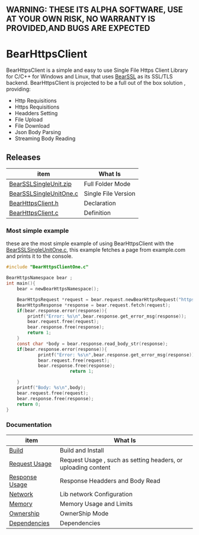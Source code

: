 ## WARNING: THESE ITS ALPHA SOFTWARE, USE AT YOUR OWN RISK, NO WARRANTY IS PROVIDED,AND BUGS ARE EXPECTED

# BearHttpsClient
BearHttpsClient is a simple and easy to use Single File Https Client Library for C/C++ for Windows and Linux, that uses [BearSSL](https://bearssl.org/) as its SSL/TLS backend. BearHttpsClient is projected to be a full out of the box solution , providing:

- Http Requisitions
- Https Requisitions
- Headders Setting
- File Upload
- File Download
- Json Body Parsing
- Streaming Body Reading


## Releases

| item          | What Is |
|-------        |-----------|
| [BearSSLSingleUnit.zip](https://github.com/OUIsolutions/BearHttpsClient/releases/download/0.1.002/BearHttpsClient.zip)| Full Folder Mode  |
| [BearSSLSingleUnitOne.c](https://github.com/OUIsolutions/BearHttpsClient/releases/download/0.1.002/BearHttpsClientOne.c)| Single File Version|
| [BearHttpsClient.h](https://github.com/OUIsolutions/BearHttpsClient/releases/download/0.1.002/BearHttpsClient.h)|Declaration |
| [BearHttpsClient.c](https://github.com/OUIsolutions/BearHttpsClient/releases/download/0.1.002/BearHttpsClient.c)|Definition |


### Most simple example
these are the most simple example of using BearHttpsClient with the  [BearSSLSingleUnitOne.c](https://github.com/OUIsolutions/BearHttpsClient/releases/download/0.1.002/BearHttpsClientOne.c), this example fetches a page from example.com and prints it to the console.
```c
#include "BearHttpsClientOne.c"

BearHttpsNamespace bear ;
int main(){
    bear = newBearHttpsNamespace();

    BearHttpsRequest *request = bear.request.newBearHttpsRequest("https://example.com");   
    BearHttpsResponse *response = bear.request.fetch(request);
    if(bear.response.error(response)){
        printf("Error: %s\n",bear.response.get_error_msg(response));
        bear.request.free(request);
        bear.response.free(response);
        return 1;
    }
    const char *body = bear.response.read_body_str(response);
    if(bear.response.error(response)){
            printf("Error: %s\n",bear.response.get_error_msg(response));
            bear.request.free(request);
            bear.response.free(response); 
                        return 1;

    }
    printf("Body: %s\n",body);
    bear.request.free(request);
    bear.response.free(response);
    return 0;
}

```

### Documentation
| item          | What Is |
|-------        |-----------|
| [Build](/docs/build_and_install.md)|Build and Install |
| [Request Usage](/docs/request.md)|Request Usage , such as setting headers, or uploading content|
| [Response Usage](/docs/response.md)|Response Headders and Body Read |
| [Network](/docs/network_configuration.md)|Lib network Configuration |
| [Memory](/docs/memoryy_and_limits.md)|Memory Usage and Limits|
| [Ownership](/docs/ownership_system.md)|OwnerShip Mode |
| [Dependencies](/docs/dependencies.md)|Dependencies |